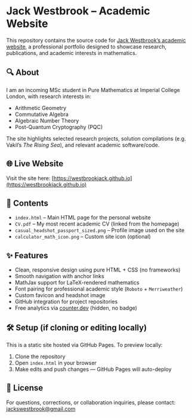 # Jack Westbrook – Academic Website

This repository contains the source code for [Jack Westbrook’s academic website](https://westbrookjack.github.io), a professional portfolio designed to showcase research, publications, and academic interests in mathematics.

## 🔍 About

I am an incoming MSc student in Pure Mathematics at Imperial College London, with research interests in:

- Arithmetic Geometry  
- Commutative Algebra  
- Algebraic Number Theory  
- Post-Quantum Cryptography (PQC)  

The site highlights selected research projects, solution compilations (e.g. Vakil’s *The Rising Sea*), and relevant academic software/code.

## 🌐 Live Website

Visit the site here: [https://westbrookjack.github.io](https://westbrookjack.github.io)

## 📁 Contents

- `index.html` – Main HTML page for the personal website
- `CV.pdf` – My most recent academic CV (linked from the homepage)
- `casual_headshot_passport_sized.png` – Profile image used on the site
- `calculator_math_icon.png` – Custom site icon (optional)

## ✨ Features

- Clean, responsive design using pure HTML + CSS (no frameworks)
- Smooth navigation with anchor links
- MathJax support for LaTeX-rendered mathematics
- Font pairing for professional academic style (`Roboto` + `Merriweather`)
- Custom favicon and headshot image
- GitHub integration for project repositories
- Free analytics via [counter.dev](https://counter.dev) (hidden, no badge)

## 🛠️ Setup (if cloning or editing locally)

This is a static site hosted via GitHub Pages. To preview locally:

1. Clone the repository  
2. Open `index.html` in your browser  
3. Make edits and push changes — GitHub Pages will auto-deploy

## 📄 License

For questions, corrections, or collaboration inquiries, please contact: [jackswestbrook@gmail.com](mailto:jackswestbrook@gmail.com)


